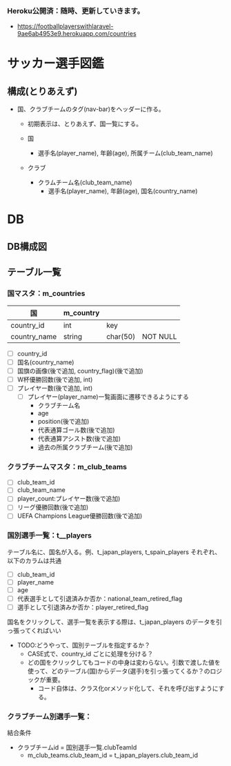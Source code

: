 ### Heroku公開済：随時、更新していきます。
- https://footballplayerswithlaravel-9ae6ab4953e9.herokuapp.com/countries

# サッカー選手図鑑
## 構成(とりあえず)
- 国、クラブチームのタグ(nav-bar)をヘッダーに作る。</br>
    - 初期表示は、とりあえず、国一覧にする。
    - 国
        - 選手名(player_name), 年齢(age), 所属チーム(club_team_name)

    - クラブ
        - クラムチーム名(club_team_name)
            - 選手名(player_name), 年齢(age), 国名(country_name)
# DB
## DB構成図
## テーブル一覧
### 国マスタ：m_countries
| 国 | m_country |  |  |
| ---- | ---- | ---- | ---- |
| country_id | int | key |  |
| country_name | string | char(50) | NOT NULL |
- [ ] country_id
- [ ] 国名(country_name)
- [ ] 国旗の画像(後で追加, country_flag)(後で追加)
- [ ] W杯優勝回数(後で追加, int)
- [ ] プレイヤー数(後で追加, int)
    - [ ] プレイヤー(player_name)一覧画面に遷移できるようにする
        - クラブチーム名
        - age
        - position(後で追加)
        - 代表通算ゴール数(後で追加)
        - 代表通算アシスト数(後で追加)
        - 過去の所属クラブチーム(後で追加)

### クラブチームマスタ：m_club_teams
- [ ] club_team_id
- [ ] club_team_name
- [ ] player_count:プレイヤー数(後で追加)
- [ ] リーグ優勝回数(後で追加)
- [ ] UEFA Champions League優勝回数(後で追加)

### 国別選手一覧：t_<country>_players
テーブル名に、国名が入る。例、t_japan_players, t_spain_players
それぞれ、以下のカラムは共通
- [ ] club_team_id
- [ ] player_name
- [ ] age
- [ ] 代表選手として引退済みか否か：national_team_retired_flag
- [ ] 選手として引退済みか否か：player_retired_flag

国名をクリックして、選手一覧を表示する際は、t_japan_players のデータを引っ張ってくればいい
- TODO:どうやって、国別テーブルを指定するか？
  - CASE式で、country_id ごとに処理を分ける？
  - どの国をクリックしてもコードの中身は変わらない。引数で渡した値を使って、どのテーブル(国)からデータ(選手)を引っ張ってくるか？のロジックが重要。
    - コード自体は、クラス化orメソッド化して、それを呼び出すようにする。

### クラブチーム別選手一覧：
結合条件
- クラブチームid = 国別選手一覧.clubTeamId
  - m_club_teams.club_team_id = t_japan_players.club_team_id

